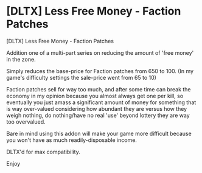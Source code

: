 # [DLTX] Less Free Money - Faction Patches
[DLTX] Less Free Money - Faction Patches

Addition one of a multi-part series on reducing the amount of 'free money' in the zone.

Simply reduces the base-price for Faction patches from 650 to 100. (In my game's difficulty settings the sale-price went from 65 to 10)

Faction patches sell for way too much, and after some time can break the economy in my opinion because you almost always get one per kill, so eventually you just amass a significant
amount of money for something that is way over-valued considering how abundant they are versus how they weigh nothing, do nothing/have no real 'use' beyond lottery they are way too overvalued.

Bare in mind using this addon will make your game more difficult because you won't have as much readily-disposable income.

DLTX'd for max compatibility.

Enjoy
